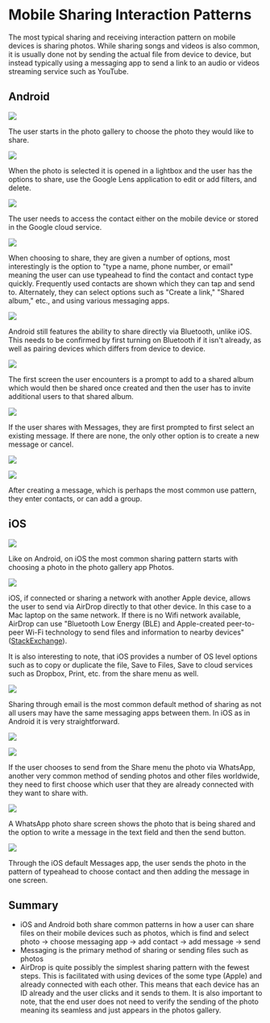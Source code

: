 # Mobile Sharing Interaction Patterns

The most typical sharing and receiving interaction pattern on mobile devices is sharing photos. While sharing songs and videos is also common, it is usually done not by sending the actual file from device to device, but instead typically using a messaging app to send a link to an audio or videos streaming service such as YouTube.

## Android

![](../.gitbook/assets/android-sharing-2%20%281%29.png)

The user starts in the photo gallery to choose the photo they would like to share.

![](../.gitbook/assets/android-sharing-3.png)

When the photo is selected it is opened in a lightbox and the user has the options to share, use the Google Lens application to edit or add filters, and delete.

![](../.gitbook/assets/android-sharing-4%20%281%29.png)

The user needs to access the contact either on the mobile device or stored in the Google cloud service.

![](../.gitbook/assets/android-sharing-5.png)

When choosing to share, they are given a number of options, most interestingly is the option to "type a name, phone number, or email" meaning the user can use typeahead to find the contact and contact type quickly. Frequently used contacts are shown which they can tap and send to. Alternately, they can select options such as "Create a link," "Shared album," etc., and using various messaging apps.

![](../.gitbook/assets/android-sharing-7%20%281%29.png)

Android still features the ability to share directly via Bluetooth, unlike iOS. This needs to be confirmed by first turning on Bluetooth if it isn't already, as well as pairing devices which differs from device to device.

![](../.gitbook/assets/android-sharing-8%20%281%29.png)

The first screen the user encounters is a prompt to add to a shared album which would then be shared once created and then the user has to invite additional users to that shared album.

![](../.gitbook/assets/android-sharing-9%20%281%29.png)

If the user shares with Messages, they are first prompted to first select an existing message. If there are none, the only other option is to create a new message or cancel.

![](../.gitbook/assets/android-sharing-10.png)

![](../.gitbook/assets/android-sharing-11%20%281%29.png)

After creating a message, which is perhaps the most common use pattern, they enter contacts, or can add a group.

## iOS

![](../.gitbook/assets/ios-sharing-1%20%281%29.png)

Like on Android, on iOS the most common sharing pattern starts with choosing a photo in the photo gallery app Photos.

![](../.gitbook/assets/ios-sharing-3%20%281%29.png)

iOS, if connected or sharing a network with another Apple device, allows the user to send via AirDrop directly to that other device. In this case to a Mac laptop on the same network. If there is no Wifi network available, AirDrop can use "Bluetooth Low Energy \(BLE\) and Apple-created peer-to-peer Wi-Fi technology to send files and information to nearby devices" \([StackExchange](https://apple.stackexchange.com/questions/146644/airdrop-bluetooth-or-wi-fi)\).

It is also interesting to note, that iOS provides a number of OS level options such as to copy or duplicate the file, Save to Files, Save to cloud services such as Dropbox, Print, etc. from the share menu as well.

![](../.gitbook/assets/ios-sharing-5.png)

Sharing through email is the most common default method of sharing as not all users may have the same messaging apps between them. In iOS as in Android it is very straightforward.

![](../.gitbook/assets/ios-sharing-3.png)

![](../.gitbook/assets/ios-sharing-7%20%281%29.png)

If the user chooses to send from the Share menu the photo via WhatsApp, another very common method of sending photos and other files worldwide, they need to first choose which user that they are already connected with they want to share with.

![](../.gitbook/assets/ios-sharing-8%20%281%29.png)

A WhatsApp photo share screen shows the photo that is being shared and the option to write a message in the text field and then the send button.

![](../.gitbook/assets/ios-sharing-9%20%281%29.png)

Through the iOS default Messages app, the user sends the photo in the pattern of typeahead to choose contact and then adding the message in one screen.

## Summary

* iOS and Android both share common patterns in how a user can share files on their mobile devices such as photos, which is find and select photo -&gt; choose messaging app -&gt; add contact -&gt; add message -&gt; send
* Messaging is the primary method of sharing or sending files such as photos
* AirDrop is quite possibly the simplest sharing pattern with the fewest steps. This is facilitated with using devices of the some type \(Apple\) and already connected with each other. This means that each device has an ID already and the user clicks and it sends to them. It is also important to note, that the end user does not need to verify the sending of the photo meaning its seamless and just appears in the photos gallery.

